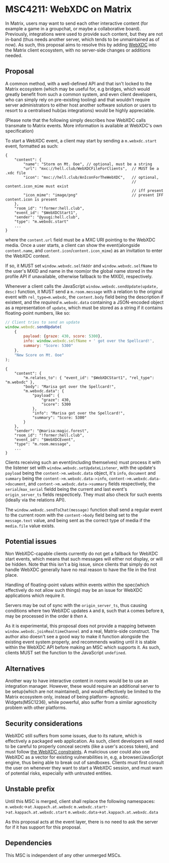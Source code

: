 # MSC4211: WebXDC on Matrix


In Matrix, users may want to send each other interactive content (for example a game
in a groupchat, or maybe a collaborative board). Previously, integrations were used 
to provide such content, but they are not in-band (thus needs another server, which 
tends to be unmaintained as of now). As such, this proposal aims to resolve this by
adding [WebXDC](https://webxdc.org/) into the Matrix client ecosystem, with no 
server-side changes or additions needed.

## Proposal

A common method, with a well-defined API and that isn't locked to the Matrix ecosystem
(which may be useful for, e.g bridges, which would greatly benefit from such a common 
system, and even client developers, who can simply rely on pre-existing tooling) and 
that wouldn't require server administrators to either host another software solution 
or users to resort to a centralised hub(as integrations) would be highly appreciable.

(Please note that the following simply describes how WebXDC calls transmate to 
Matrix events. More information is available at WebXDC's own specification)

To start a WebXDC event, a client may start by sending a `m.webxdc.start` event, 
formatted as such:
```jsonc
{
    "content": {
        "name": "Storm on Mt. Ooe", // optional, must be a string
        "url": "mxc://hell.club/WebXDCFileForClients",  // MUST be a .xdc file
        "icon": "mxc://hell.club/AnIconForTheWebXDC",   // optional,
                                                        // content.icon_mime must exist 
                                                        // iff present
        "icon_mime": "image/png"                        // present IFF content.icon is present
    },
    "room_id": "!former:hell.club",
    "event_id": "$WebXDCStart1",
    "sender": "@yuugi:hell.club",
    "type": "m.webxdc.start"
    ...
}
```
where the `content.url` field must be a MXC URI pointing to the WebXDC media.
Once a user starts, a client can show the event(alongside `content.name`, and 
`content.icon`/`content.icon_mime`) as an invitation to enter the WebXDC context. 

If so, it MUST set `window.webxdc.selfAddr` and `window.webxdc.selfName` to the 
user's MXID and name in the room(or the global name stored in the profile API if 
unavailable, otherwise fallback to the MXID), respectively.

Whenever a client calls the JavaScript `window.webxdc.sendUpdate(update, desc)` 
function, it MUST send a `m.room.message` with a relation to the original event 
with `rel_type=m.webxdc`, the `content.body` field being the description if existent,
and the *required* `m.webxdc.data` containing a JSON-encoded object as a representation 
of `update`, which must be stored as a string if it contains floating-point numbers,
like so:
```js
// Client tries to send an update
window.webxdc.sendUpdate(
    { 
        payload: {graze: 430, score: 5300},
        info: window.webxdc.selfName + ' got over the Spellcard!',
        summary: "Score: 5300"
    }, 
    "New Score on Mt. Ooe"
);
```

```jsonc
{
    "content": {
        "m.relates_to": { "event_id": "$WebXDCStart1", "rel_type": "m.webxdc" },
        "body": "Marisa got over the Spellcard!",
        "m.webxdc.data": {
            "payload": {
                "graze": 430,
                "score": 5300
            },
            "info": "Marisa got over the Spellcard!",
            "summary": "Score: 5300"
        }
    },
    "sender": "@marisa:magic.forest",
    "room_id": "!former:hell.club",
    "event_id": "$WebXDCEvent",
    "type": "m.room.message",
    ...
}
```

Clients receiving such an event(including themselves) must process it with 
the listener set with `window.webxdc.setUpdateListener`, with the update's 
`payload` being the `content->m.webxdc.data` object, it's `info`, `document` 
and `summary` being the `content->m.webxdc.data->info`, `content->m.webxdc.data->document`,
and `content->m.webxdc.data->summary` fields respectively, the 
`serial`/`max_serial` fieldd being the current and last event's `origin_server_ts` 
fields respecticely. They must also check for such events (ideally via the 
relations API).

The `window.webxdc.sendToChat(message)` function shall send a regular event to the 
current room with the `content->body` field being set to the `message.text` value, 
and being sent as the correct type of media if the `media.file` value exists.


## Potential issues

Non WebXDC-capable clients currently do not get a fallback for WebXDC start events, 
which means that such messages will either not display, or will be hidden. Note that 
this isn't a big issue, since clients that simply do not handle WebXDC generally have 
no real reason to have the file in the first place.

Handling of floating-point values within events within the spec(which effectively do 
not allow such things) may be an issue for WebXDC applications which require it.

Servers may be out of sync with the `origin_server_ts`, thus causing conditions where 
two WebXDC updates `A` and `B`, such that `A` comes before `B`, may be processed in the 
order `B` *then* `A`.

As it is experimental, this proposal does not provide a mapping between 
`window.webxdc.joinRealtimeChannel` and a real, Matrix-side construct. The author also 
doesn't see a good way to make it function alongside the existing event system properly, 
and recommends waiting until it is stable within the WebXDC API before making an MSC 
which supports it. As such, clients MUST set the function to the JavaScript `undefined`.


## Alternatives

Another way to have interactive content in rooms would be to use an integration manager. 
However, these would require an additional server to be setup(which are not maintained), 
and would effectively be limited to the Matrix ecosystem only, instead of being platform-
agnostic.
Widgets(MSC1236), while powerful, also suffer from a similar agnosticity problem with 
other platforms.

## Security considerations

WebXDC still suffers from some issues, due to its nature, which is effectively a packaged web 
application. As such, client developers will need to be careful to properly conceal secrets
(like a user's access token), and must follow [the WebXDC constraints](https://webxdc.org/docs/spec/messenger.html#webview-constraints-for-running-apps).
A malicious user could also use WebXDC as a vector for existing vulnerabilities in, e.g, a
browser/JavaScript engine, thus being able to break out of sandboxes. Clients must first
consult the user on whenever they want to start a WebXDC session, and must warn of potential 
risks, especially with untrusted entities.


## Unstable prefix

Until this MSC is merged, client shall replace the following namespaces:
`m.webxdc`->`at.kappach.at.webxdc`
`m.webxdc.start`->`at.kappach.at.webxdc.start`
`m.webxdc.data`->`at.kappach.at.webxdc.data`

As this proposal acts at the event layer, there is no need to ask the server for if it has 
support for this proposal.

## Dependencies

This MSC is independent of any other unmerged MSCs.
